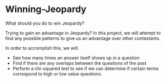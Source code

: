 # Winning-Jeopardy
What should you do to win Jeopardy?

Trying to gain an advantage in Jeopardy? In this project, we will attempt to find any possible patterns to give us an advantage over other contestants.

In order to accomplish this, we will:
* See how many times an answer itself shows up in a question
* Find if there are any overlaps between the questions of the past
* Perform a chi-squared test to see if we can determine if certain terms correspond to high or low value questions.
